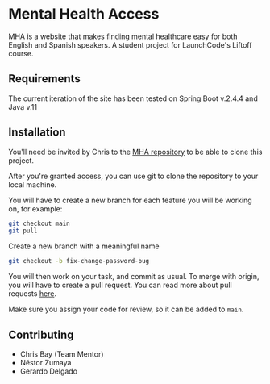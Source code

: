 # Mental Health Access

MHA is a website that makes finding mental healthcare easy for both English and Spanish speakers. A student project for LaunchCode's Liftoff course.

## Requirements

The current iteration of the site has been tested on Spring Boot v.2.4.4 and Java v.11

## Installation

You'll need be invited by Chris to the [MHA repository](https://github.com/chrisbay/mental-healthcare-access) to be able to clone this project.

After you're granted access, you can use git to clone the repository to your local machine.

You will have to create a new branch for each feature you will be working on, for example:

```bash
git checkout main
git pull
```
Create a new branch with a meaningful name
```bash
git checkout -b fix-change-password-bug
```
You will then work on your task, and commit as usual. To merge with origin, you will have to create a pull request. You can read more about pull requests [here](https://education.launchcode.org/liftoff/modules/git/git-workflow.html#pull-requests).

Make sure you assign your code for review, so it can be added to ```main```.

## Contributing

- Chris Bay (Team Mentor)
- Néstor Zumaya
- Gerardo Delgado